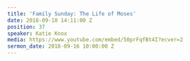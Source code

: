 ```yaml
---
title: 'Family Sunday: The Life of Moses'
date: 2018-09-18 14:11:00 Z
position: 37
speaker: Katie Knox
media: https://www.youtube.com/embed/50prFqfBt4I?ecver=2
sermon_date: 2018-09-16 10:00:00 Z
---
```


